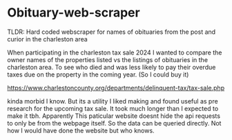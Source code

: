 # Obituary-web-scraper
TLDR: Hard coded webscraper for names of obituaries from the post and curior in the charleston area

When participating in the charleston tax sale 2024 I wanted to compare the owner names of the 
properties listed vs the listings of obituaries in the charleston area. To see who died and 
was less likely to pay their overdue taxes due on the property in the coming year. 
(So I could buy it)

https://www.charlestoncounty.org/departments/delinquent-tax/tax-sale.php

kinda morbid I know. But its a utility I liked making and found useful as pre research for 
the upcoming tax sale. It took much longer than I expected to make it tbh. Apparently
This paticular website doesnt hide the api requests to only be from the webpage itself.
So the data can be queried directly. Not how I would have done the website but who knows.
